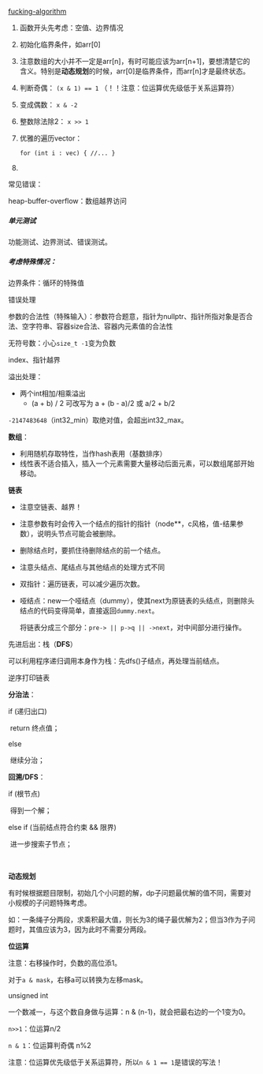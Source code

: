 [fucking-algorithm](https://github.com/labuladong/fucking-algorithm/blob/master/README.md?utm_source=qq&utm_medium=social)



1. 函数开头先考虑：空值、边界情况
2. 初始化临界条件，如arr[0]
3. 注意数组的大小并不一定是arr[n]，有时可能应该为arr[n+1]，要想清楚它的含义。特别是**动态规划**的时候，arr[0]是临界条件，而arr[n]才是最终状态。



1. 判断奇偶： `(x & 1) == 1` （！！注意：位运算优先级低于关系运算符）

2. 变成偶数： `x & -2`

3. 整数除法除2： `x >> 1`

4. 优雅的遍历vector：

   ```
   for (int i : vec) { //... }
   ```

5. 



常见错误：

heap-buffer-overflow：数组越界访问



##### 单元测试

功能测试、边界测试、错误测试。





##### 考虑特殊情况：

边界条件：循环的特殊值

错误处理

参数的合法性（特殊输入）：参数符合题意，指针为nullptr、指针所指对象是否合法、空字符串、容器size合法、容器内元素值的合法性

无符号数：小心`size_t -1`变为负数

index、指针越界





溢出处理：

- 两个int相加/相乘溢出
  - (a + b) / 2 可改写为 a + (b - a)/2 或 a/2 + b/2

`-2147483648`（int32_min）取绝对值，会超出int32_max。





**数组**：

- 利用随机存取特性，当作hash表用（基数排序）
- 线性表不适合插入，插入一个元素需要大量移动后面元素，可以数组尾部开始移动。



**链表**

- 注意空链表、越界！

- 注意参数有时会传入一个结点的指针的指针（node**，c风格，值-结果参数），说明头节点可能会被删除。

- 删除结点时，要抓住待删除结点的前一个结点。

- 注意头结点、尾结点与其他结点的处理方式不同

- 双指针：遍历链表，可以减少遍历次数。

- 哑结点：new一个哑结点（dummy），使其next为原链表的头结点，则删除头结点的代码变得简单，直接返回`dummy.next`。

  将链表分成三个部分：`pre-> || p->q || ->next`，对中间部分进行操作。



先进后出：栈（**DFS**）

可以利用程序递归调用本身作为栈：先dfs()子结点，再处理当前结点。

逆序打印链表



**分治法**：

if (递归出口) 

​	return 终点值；

else 

​	继续分治；



**回溯/DFS**：

if (根节点) 

​	得到一个解；

else if (当前结点符合约束 && 限界)

​		进一步搜索子节点；

​	

**动态规划**

有时候根据题目限制，初始几个小问题的解，dp子问题最优解的值不同，需要对小规模的子问题特殊考虑。

如：一条绳子分两段，求乘积最大值，则长为3的绳子最优解为2；但当3作为子问题时，其值应该为3，因为此时不需要分两段。



**位运算**

注意：右移操作时，负数的高位添1。

对于`a & mask`，右移a可以转换为左移mask。

unsigned int

一个数减一，与这个数自身做与运算：n & (n-1)，就会把最右边的一个1变为0。

`n>>1`：位运算n/2

`n & 1`：位运算判奇偶 n%2

注意：位运算优先级低于关系运算符，所以`n & 1 == 1`是错误的写法！

